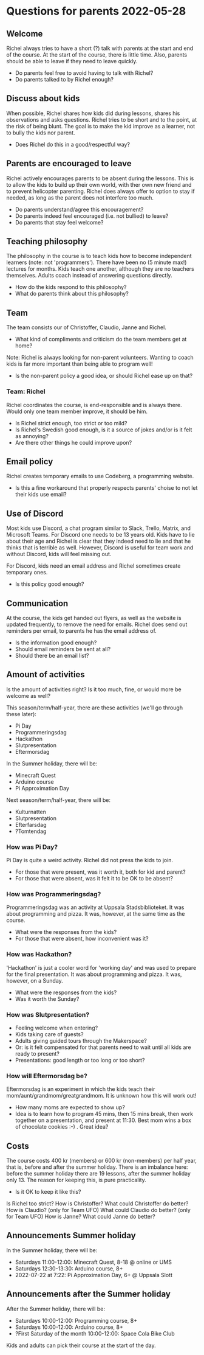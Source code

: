 # Questions for parents 2022-05-28

## Welcome

Richel always tries to have a short (?) talk with parents at the
start and end of the course. At the start of the course, there is
little time. Also, parents should be able to leave if they need to leave
quickly.

 * Do parents feel free to avoid having to talk with Richel?
 * Do parents talked to by Richel enough?

## Discuss about kids

When possible, Richel shares how kids did during lessons, 
shares his observations and asks questions. 
Richel tries to be short and to the point, at the risk of being blunt.
The goal is to make the kid improve as a learner, not to bully the kids nor parent.

 * Does Richel do this in a good/respectful way? 

## Parents are encouraged to leave

Richel actively encourages parents to be absent during the lessons.
This is to allow the kids to build up their own world,
with ther own new friend and to prevent helicopter parenting.
Richel does always offer to option to stay if needed, as long
as the parent does not interfere too much.

 * Do parents understand/agree this encouragement?
 * Do parents indeed feel encouraged (i.e. not bullied) to leave?
 * Do parents that stay feel welcome?

## Teaching philosophy

The philosophy in the course is to teach kids how to become independent
learners (note: not 'programmers'). There have been no (5 minute max!) 
lectures for months. Kids teach one another, although they are no teachers
themselves. Adults coach instead of answering questions directly.

 * How do the kids respond to this philosophy?
 * What do parents think about this philosophy?

## Team

The team consists our of Christoffer, Claudio, Janne and Richel.

 * What kind of compliments and criticism do the team members get at home?

Note: Richel is always looking for non-parent volunteers. Wanting
to coach kids is far more important than being able to program well!

 * Is the non-parent policy a good idea, or should Richel ease up on that?

### Team: Richel

Richel coordinates the course, is end-responsible and is always there.
Would only one team member improve, it should be him.

 * Is Richel strict enough, too strict or too mild?
 * Is Richel's Swedish good enough, is it a source of jokes and/or
   is it felt as annoying?
 * Are there other things he could improve upon?

## Email policy

Richel creates temporary emails to use Codeberg,
a programming website.

 * Is this a fine workaround that properly respects parents' choise
   to not let their kids use email?

## Use of Discord

Most kids use Discord, a chat program similar to Slack, Trello, Matrix,
and Microsoft Teams. For Discord one needs to be 13 years old.
Kids have to lie about their age and Richel is clear that they
indeed need to lie and that he thinks that is terrible as well. 
However, Discord is useful for team work and without Discord, 
kids will feel missing out.

For Discord, kids need an email address and Richel sometimes create
temporary ones.

 * Is this policy good enough?

## Communication

At the course, the kids get handed out flyers,
as well as the website is updated frequently,
to remove the need for emails.
Richel does send out reminders per email, to parents he has the email address of.

 * Is the information good enough?
 * Should email reminders be sent at all? 
 * Should there be an email list?

## Amount of activities

Is the amount of activities right?
Is it too much, fine, or would more be welcome as well?

This season/term/half-year, there are these activities (we'll
go through these later):

 * Pi Day 
 * Programmeringsdag
 * Hackathon
 * Slutpresentation
 * Eftermorsdag

In the Summer holiday, there will be:

 * Minecraft Quest
 * Arduino course
 * Pi Approximation Day

Next season/term/half-year, there will be:

 * Kulturnatten
 * Slutpresentation
 * Efterfarsdag
 * ?Tomtendag

### How was Pi Day?

Pi Day is quite a weird activity. Richel did not press the kids to join.

 * For those that were present, was it worth it, both for kid and parent?
 * For those that were absent, was it felt it to be OK to be absent?

### How was Programmeringsdag?

Programmeringsdag was an activity at Uppsala Stadsbiblioteket.
It was about programming and pizza. It was, however, at the same time
as the course.

 * What were the responses from the kids?
 * For those that were absent, how inconvenient was it?

### How was Hackathon?

'Hackathon' is just a cooler word for 'working day'
and was used to prepare for the final presentation.
It was about programming and pizza. It was, however, on a Sunday.

 * What were the responses from the kids?
 * Was it worth the Sunday?

### How was Slutpresentation?

 * Feeling welcome when entering?
 * Kids taking care of guests?
 * Adults giving guided tours through the Makerspace?
 * Or: is it felt compensated for that parents need to wait
   until all kids are ready to present?
 * Presentations: good length or too long or too short?

### How will Eftermorsdag be?

Eftermorsdag is an experiment in which the kids teach their 
mom/aunt/grandmom/greatgrandmom. It is unknown how this will
work out!

 * How many moms are expected to show up?
 * Idea is to learn how to program 45 mins, then 15 mins break, 
   then work together on a presentation, and present at 11:30.
   Best mom wins a box of chocolate cookies :-) . Great idea?
  
## Costs

The course costs 400 kr (members) or 600 kr (non-members) per half year,
that is, before and after the summer holiday.
There is an imbalance here: before the summer holiday there are
19 lessons, after the summer holiday only 13.
The reason for keeping this, is pure practicality.

 * Is it OK to keep it like this?




Is Richel too strict?
How is Christoffer?
What could Christoffer do better?
How is Claudio? (only for Team UFO)
What could Claudio do better? (only for Team UFO)
How is Janne?
What could Janne do better?

## Announcements Summer holiday

In the Summer holiday, there will be:

 * Saturdays 11:00-12:00: Minecraft Quest, 8-18 @ online or UMS
 * Saturdays 12:30-13:30: Arduino course, 8+
 * 2022-07-22 at 7:22: Pi Approximation Day, 6+ @ Uppsala Slott

## Announcements after the Summer holiday

After the Summer holiday, there will be:

 * Saturdays 10:00-12:00: Programming course, 8+
 * Saturdays 10:00-12:00: Arduino course, 8+
 * ?First Saturday of the month 10:00-12:00: Space Cola Bike Club

Kids and adults can pick their course at the start of the day.

